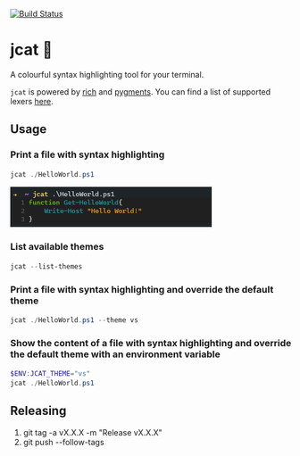 [![Build Status](https://craigg.visualstudio.com/Pipelines/_apis/build/status/jcat?branchName=master)](https://craigg.visualstudio.com/Pipelines/_build/latest?definitionId=24&branchName=master)

# jcat :pencil:

A colourful syntax highlighting tool for your terminal.

`jcat` is powered by [rich](https://github.com/willmcgugan/rich) and [pygments](https://github.com/pygments/pygments). You can find a list of supported lexers [here](https://pygments.org/docs/lexers/).

## Usage

### Print a file with syntax highlighting

```PowerShell
jcat ./HelloWorld.ps1
```

!["HelloWorld"](media/HelloWorld.PNG)

### List available themes

```PowerShell
jcat --list-themes
```

### Print a file with syntax highlighting and override the default theme

```PowerShell
jcat ./HelloWorld.ps1 --theme vs
```

### Show the content of a file with syntax highlighting and override the default theme with an environment variable

```PowerShell
$ENV:JCAT_THEME="vs"
jcat ./HelloWorld.ps1
```

## Releasing

1. git tag -a vX.X.X -m "Release vX.X.X"
2. git push --follow-tags
